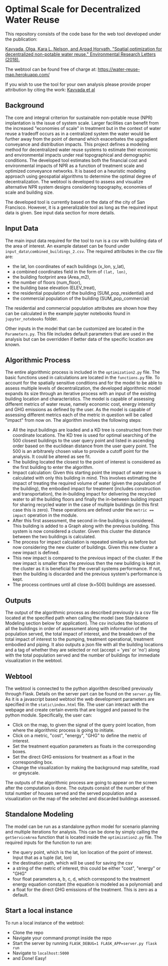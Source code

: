 # Optimal Scale for Decentralized Water Reuse

This repository consists of the code base for the web tool developed under the publication:

[Kavvada, Olga, Kara L. Nelson, and Arpad Horvath. "Spatial optimization for decentralized non-potable water reuse." Environmental Research Letters (2018).](http://iopscience.iop.org/article/10.1088/1748-9326/aabef0/meta)

The webtool can be found free of charge at: https://water-reuse-map.herokuapp.com/

If you wish to use the tool for your own analysis please provide proper attribution by citing the work:
[Kavvada et al](http://iopscience.iop.org/article/10.1088/1748-9326/aabef0/meta)

## Background
The core and integral criterion for sustainable non-potable reuse (NPR) implantation is the issue of system scale. Larger facilities can benefit from the increased "economies of scale" in treatment but in the context of water reuse a tradeoff occurs as in a centralized system the water would be further away from the point of demand which exacerbates the upgradient conveyance and distribution impacts. This project defines a modeling method for decentralized water reuse systems to estimate their economic and environmental impacts under real topographical and demographic conditions. The developed tool estimates both the financial cost and environmental impacts of NPR as a function of treatment scale and optimized conveyance networks. It is based on a heuristic modeling approach using geospatial algorithms to determine the optimal degree of decentralization. The webtool is developed to assess and visualize alternative NPR system designs considering topography, economies of scale and building size.

The developed tool is currently based on the data of the city of San Francisco. However, it is a generalizable tool as long as the required input data is given. See input data section for more details.


## Input Data
The main input data required for the tool to run is a csv with building data of the area of interest. An example dataset can be found under `input_data\combined_buildings_2.csv`. 
The required attributes in the csv file are:
- the lat, lon coordinates of each buildings (x_lon, y_lat), 
- a combined coordinates field in the form of `(lat, lon)`, 
- the building footprint area (Area_m2), 
- the number of floors (num_floor), 
- the building base elevation (ELEV_treat),
- the residential population of the building (SUM_pop_residential) and
- the commercial population of the building (SUM_pop_commercial)

The residential and commercial population attributes are shown how they can be calculated in the example jupyter notebooks found in `jupyter_notebooks` folder.

Other inputs in the model that can be customized are located in the `Parameters.py`. This file includes default parameters that are used in the analysis but can be overridden if better data of the specific location are known. 


## Algorithmic Process
The entire algorithmic process is included in the `optimization2.py` file. The basic functions used in calculations are located in the `functions.py` file. To account for the spatially sensitive conditions and for the model to be able to assess multiple levels of decentralization, the developed algorithmic model expands its size through an iterative process with an input of the existing building location and characteristics. The model is capable of assessing different metrics of water reuse, namely economic cost, energy intensity and GHG emissions as defined by the user. As the model is capable of assessing different metrics each of the metric in question will be called "impact" from now on.
The algorithm involves the following steps:
- All the input buildings are loaded and a KD tree is constructed from their coordinate locations. The KD tree is used for optimal searching of the 500 closest buildings to the user query point and listed in ascending order based on the euclidean distance from the user query point. The 500 is an arbitrarely chosen value to provide a cutoff point for the analysis. It could be altered as see fit.
- The building located the closest to the point of interest is considered as the first building to enter the algorithm. 
- Impact calculation: Given this starting point the impact of water reuse is calculated with only this building in mind. This involves estimating the impact of treating the required volume of water (given the population of the building), the embodied impact for treatment (includes construction and transportation), the in-building impact for delivering the recycled water to all the building floors and finally the in-between building impact for sharing recycled water in the case of multiple buildings (in this first case this is zero). These operations are defined under the `metric == impact` operation in the module.
- After this first assessment, the second in-line building is considered. This building is added to a Graph along with the previous building. This system is now considered a cluster. Given this cluster the distance between the two buildings is calculated. 
- The process for impact calculation is repeated similarly as before but now considering the new cluster of buildings. Given this new cluster a new impact is defined.
- This new impact is compared to the previous impact of the cluster. If the new impact is smaller than the previous then the new building is kept in the cluster as it is beneficial for the overall systems performance. If not, then the building is discarded and the previous system's performance is kept.
- The process continues until all close (k=500) buildings are assessed. 


## Outputs
The output of the algorithmic process as described previously is a csv file located at the specified path when calling the model (see Standalone Modeling section below for application). The csv includes the locations of all the buildings in order of assessment along with information of the population served, the total impact of interest, and the breakdown of the total impact of interest to the pumping, treatment operational, treatment embodied and piping. 
It also outputs a json file with all the building locations and a tag of whether they are selected or not (accept = 'yes' or 'no') along with the total population served and the number of buildings for immediate visualization in the webtool. 


## Webtool
The webtool is connected to the python algorithm described previously through Flask. Details on the server part can be found on the `server.py` file. As it is a javascript based webtool the web development parameters are specified in the `static\index.html` file. The user can interact with the webpage and create certain events that are logged and passed to the python module. Specifically, the user can:
- Click on the map, to given the signal of the query point location, from where the algorithmic process is going to initiate.
- Click on a metric, "cost", "energy", "GHG" to define the metric of interest.
- Set the treatment equation parameters as floats in the corresponding boxes.
- Set the direct GHG emissions for treatment as a float in the corresponding box.
- Change the visualization by making the background map satellite, road or greyscale.

The outputs of the algorithmic process are going to appear on the screen after the computation is done. The outputs consist of the number of the total number of houses served and the served population and a visualization on the map of the selected and discarded buildings assessed.


## Standalone Modeling
The model can be run as a standalone python model for scenario planning and multiple iterations for analysis. This can be done by simply calling the `getServiceArea` function that is located inside the `optimization2.py` file. The required inputs for the function to run are:
- the query point, which is the lat, lon location of the point of interest. Input that as a tuple (lat, lon)
- the destination path, which will be used for saving the csv
- a string of the metric of interest, this could be either "cost", "energy" or "GHG"
- four float parameters a, b, c, d, which correspond to the treatment energy equation constant (the equation is modeled as a polynomial) and
- a float for the direct GHG emissions of the treatment. This is zero as a default.


## Start a local instance
To run a local instance of the webtool:
- Clone the repo
- Navigate your command prompt inside the repo
- Start the server by running `FLASK_DEBUG=1 FLASK_APP=server.py flask run`
- Navigate to `localhost:5000`
- and Done! Easy!






